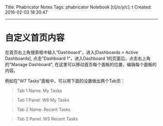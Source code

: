 Title: Phabricator Notes
Tags: phabricator
Notebook [t/j/o/y/c]: t
Created: 2016-02-03 18:30:47

------

#  自定义首页内容

在首页右上角搜索框中输入"Dashboard"，进入[Dashboards > Active Dashboards],
点击"Dashboard 1"，进入Dashboard 1的页面后，点击右上角的"Manage Dashboard",
在这里可以移动首页每个面板的位置，编辑每个面板的内容。

例如在"W7 Tasks"面板中，可以用下面的设置做出两个Tab页：

> Tab 1 Name: My Tasks

> Tab 1 Panel: W6 My Tasks

> Tab 2 Name: Recent Tasks

> Tab 2 Panel: W3 Recent Tasks

